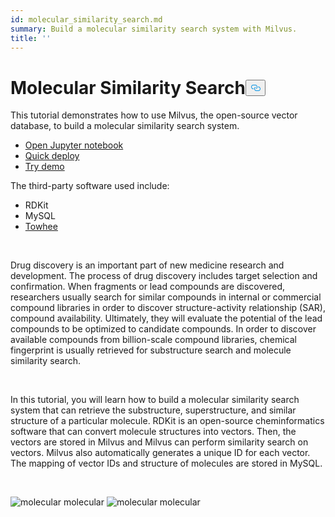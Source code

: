 ```yaml
---
id: molecular_similarity_search.md
summary: Build a molecular similarity search system with Milvus.
title: ''
---
```

<h1 id="Molecular-Similarity-Search" class="common-anchor-header">Molecular Similarity Search<button data-href="#Molecular-Similarity-Search" class="anchor-icon" translate="no">
      <svg translate="no"
        aria-hidden="true"
        focusable="false"
        height="20"
        version="1.1"
        viewBox="0 0 16 16"
        width="16"
      >
        <path
          fill="#0092E4"
          fill-rule="evenodd"
          d="M4 9h1v1H4c-1.5 0-3-1.69-3-3.5S2.55 3 4 3h4c1.45 0 3 1.69 3 3.5 0 1.41-.91 2.72-2 3.25V8.59c.58-.45 1-1.27 1-2.09C10 5.22 8.98 4 8 4H4c-.98 0-2 1.22-2 2.5S3 9 4 9zm9-3h-1v1h1c1 0 2 1.22 2 2.5S13.98 12 13 12H9c-.98 0-2-1.22-2-2.5 0-.83.42-1.64 1-2.09V6.25c-1.09.53-2 1.84-2 3.25C6 11.31 7.55 13 9 13h4c1.45 0 3-1.69 3-3.5S14.5 6 13 6z"
        ></path>
      </svg>
    </button></h1><p>This tutorial demonstrates how to use Milvus, the open-source vector database, to build a molecular similarity search system.</p>
<ul>
<li><a href="https://github.com/towhee-io/examples/tree/main/medical/molecular_search">Open Jupyter notebook</a></li>
<li><a href="https://github.com/milvus-io/bootcamp/tree/master/solutions/medical/molecular_similarity_search/quick_deploy">Quick deploy</a></li>
<li><a href="https://milvus.io/milvus-demos/">Try demo</a></li>
</ul>
<p>The third-party software used include:</p>
<ul>
<li>RDKit</li>
<li>MySQL</li>
<li><a href="https://towhee.io/">Towhee</a></li>
</ul>
<p><br/></p>
<p>Drug discovery is an important part of new medicine research and development. The process of drug discovery includes target selection and confirmation. When fragments or lead compounds are discovered, researchers usually search for similar compounds in internal or commercial compound libraries in order to discover structure-activity relationship (SAR), compound availability. Ultimately, they will evaluate the potential of the lead compounds to be optimized to candidate compounds. In order to discover available compounds from billion-scale compound libraries, chemical fingerprint is usually retrieved for substructure search and molecule similarity search.</p>
<p><br/></p>
<p>In this tutorial, you will learn how to build a molecular similarity search system that can retrieve the substructure, superstructure, and similar structure of a particular molecule. RDKit is an open-source cheminformatics software that can convert molecule structures into vectors. Then, the vectors are stored in Milvus and Milvus can perform similarity search on vectors. Milvus also automatically generates a unique ID for each vector. The mapping of vector IDs and structure of molecules are stored in MySQL.</p>
<p><br/></p>
<p>
  <span class="img-wrapper">
    <img translate="no" src="/docs/v2.2.x/assets/molecular.png" alt="molecular" class="doc-image" id="molecular" />
    <span>molecular</span>
  </span>


  <span class="img-wrapper">
    <img translate="no" src="/docs/v2.2.x/assets/molecular_demo.jpeg" alt="molecular" class="doc-image" id="molecular" />
    <span>molecular</span>
  </span>
</p>

